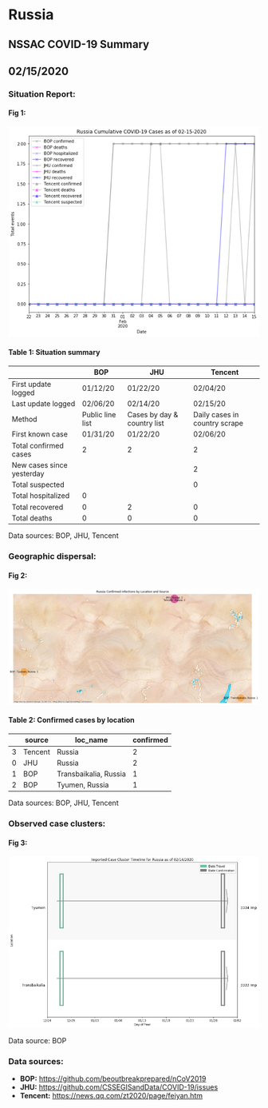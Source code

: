 # Russia
## NSSAC COVID-19 Summary
## 02/15/2020



 ### Situation Report:
#### Fig 1:
![Russia cases](../merged_histories/Russia_merged_histories.png)

#### Table 1: Situation summary
|                           | BOP              | JHU                         | Tencent                       |
|---------------------------|------------------|-----------------------------|-------------------------------|
| First update logged       | 01/12/20         | 01/22/20                    | 02/04/20                      |
| Last update logged        | 02/06/20         | 02/14/20                    | 02/15/20                      |
| Method                    | Public line list | Cases by day & country list | Daily cases in country scrape |
| First known case          | 01/31/20         | 01/22/20                    | 02/06/20                      |
| Total confirmed cases     | 2                | 2                           | 2                             |
| New cases since yesterday |                  |                             | 2                             |
| Total suspected           |                  |                             | 0                             |
| Total hospitalized        | 0                |                             |                               |
| Total recovered           | 0                | 2                           | 0                             |
| Total deaths              | 0                | 0                           | 0                             |
Data sources: BOP, JHU, Tencent


### Geographic dispersal:
#### Fig 2:
![Russia mapped](../case_locs/Russia_case_locs.png)

#### Table 2: Confirmed cases by location
|    | source   | loc_name              |   confirmed |
|----|----------|-----------------------|-------------|
|  3 | Tencent  | Russia                |           2 |
|  0 | JHU      | Russia                |           2 |
|  1 | BOP      | Transbaikalia, Russia |           1 |
|  2 | BOP      | Tyumen, Russia        |           1 |

Data sources: BOP, JHU, Tencent


### Observed case clusters:
#### Fig 3:
![Russia cases](../cluster_analysis/Russia_imported_cases.png)



Data source: BOP


### Data sources:
* **BOP:** https://github.com/beoutbreakprepared/nCoV2019
* **JHU:** https://github.com/CSSEGISandData/COVID-19/issues
* **Tencent:** https://news.qq.com/zt2020/page/feiyan.htm